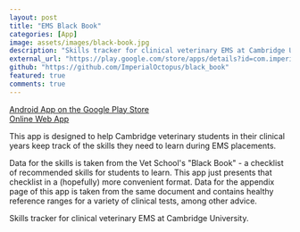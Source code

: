 ```yaml
---
layout: post
title: "EMS Black Book"
categories: [App]
image: assets/images/black-book.jpg
description: "Skills tracker for clinical veterinary EMS at Cambridge University."
external_url: "https://play.google.com/store/apps/details?id=com.imperialoctopus.black_book"
github: "https://github.com/ImperialOctopus/black_book"
featured: true
comments: true
---
```


[Android App on the Google Play Store](https://play.google.com/store/apps/details?id=com.imperialoctopus.black_book)\
[Online Web App](https://apps.imperialoctopus.com/black-book)

This app is designed to help Cambridge veterinary students in their clinical years keep track of the skills they need to learn during EMS placements.

Data for the skills is taken from the Vet School's "Black Book" - a checklist of recommended skills for students to learn. This app just presents that checklist in a (hopefully) more convenient format. Data for the appendix page of this app is taken from the same document and contains healthy reference ranges for a variety of clinical tests, among other advice.

Skills tracker for clinical veterinary EMS at Cambridge University.
